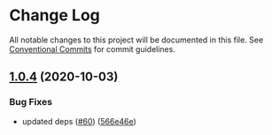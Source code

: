 # Change Log

All notable changes to this project will be documented in this file.
See [Conventional Commits](https://conventionalcommits.org) for commit guidelines.

## [1.0.4](https://github.com/Topdoc/topdoc/compare/postcss-topdoc@1.0.3...postcss-topdoc@1.0.4) (2020-10-03)


### Bug Fixes

* updated deps ([#60](https://github.com/Topdoc/topdoc/issues/60)) ([566e46e](https://github.com/Topdoc/topdoc/commit/566e46e55a06ccf757262c7fe133f20be8c3fe68))
